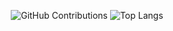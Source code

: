 
<div align="center">

![GitHub Contributions](https://github-readme-stats.vercel.app/api?username=normalclone&show_icons=true&theme=tokyonight)
![Top Langs](https://github-readme-stats.vercel.app/api/top-langs/?username=normalclone&layout=compact&theme=tokyonight)
